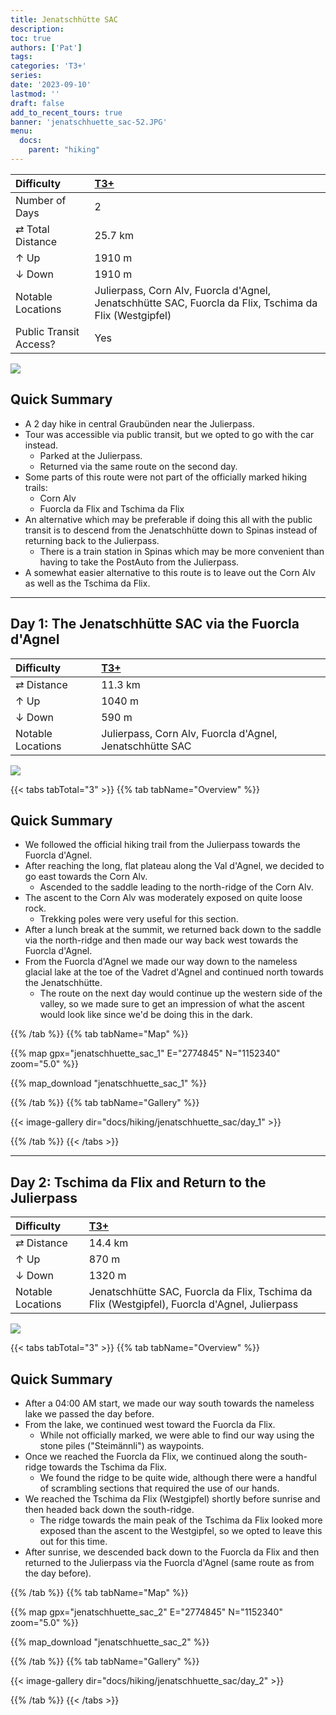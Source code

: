 ```yaml
---
title: Jenatschhütte SAC
description: 
toc: true
authors: ['Pat']
tags: 
categories: 'T3+'
series:
date: '2023-09-10'
lastmod: ''
draft: false
add_to_recent_tours: true
banner: 'jenatschhuette_sac-52.JPG'
menu:
  docs:
    parent: "hiking"
---
```

<link href="../../../style.css" rel="stylesheet"></link>

| Difficulty | [T3+](../overview/#wanderskala) |
| :--- | :--- |
| Number of Days | 2 |
| &#8644; Total Distance | 25.7 km |
| &#8593; Up | 1910 m |
| &#8595; Down | 1910 m |
| Notable Locations | Julierpass, Corn Alv, Fuorcla d'Agnel, Jenatschhütte SAC, Fuorcla da Flix, Tschima da Flix (Westgipfel) |
| Public Transit Access? | Yes |

![](jenatschhuette_sac-52.JPG "")

## Quick Summary

- A 2 day hike in central Graubünden near the Julierpass.
- Tour was accessible via <hl>public transit</hl>, but we opted to go with the
  car instead.
  - Parked at the <hl>Julierpass</hl>.
  - Returned via the same route on the second day.
- Some parts of this route were not part of the officially marked hiking trails:
  - <hl>Corn Alv</hl>
  - <hl>Fuorcla da Flix</hl> and <hl>Tschima da Flix</hl>
- An alternative which may be preferable if doing this all with the <hl>public
  transit</hl> is to descend from the <hl>Jenatschhütte</hl> down to
  <hl>Spinas</hl> instead of returning back to the <hl>Julierpass</hl>.
  - There is a <hl>train station</hl> in <hl>Spinas</hl> which may be more
    convenient than having to take the PostAuto from the Julierpass.
- A somewhat <hl>easier alternative</hl> to this route is to leave out the
  <hl>Corn Alv</hl> as well as the <hl>Tschima da Flix</hl>.

---

## Day 1: The Jenatschhütte SAC via the Fuorcla d'Agnel

| Difficulty | [T3+](../overview/#wanderskala) |
| :--- | :--- |
| &#8644; Distance | 11.3 km |
| &#8593; Up | 1040 m |
| &#8595; Down | 590 m |
| Notable Locations | Julierpass, Corn Alv, Fuorcla d'Agnel, Jenatschhütte SAC |

![](jenatschhuette_sac-13.JPG "")

{{< tabs tabTotal="3" >}}
{{% tab tabName="Overview" %}}

## Quick Summary

- We followed the official hiking trail from the <hl>Julierpass</hl> towards the
  <hl>Fuorcla d'Agnel</hl>.
- After reaching the long, flat plateau along the <hl>Val d'Agnel</hl>, we
  decided to go east towards the <hl>Corn Alv</hl>.
  - Ascended to the saddle leading to the north-ridge of the <hl>Corn Alv</hl>.
- The ascent to the <hl>Corn Alv</hl> was moderately exposed on quite loose
  rock.
  - <hl>Trekking poles</hl> were very useful for this section.
- After a lunch break at the summit, we returned back down to the saddle via the
  <hl>north-ridge</hl> and then made our way back west towards the <hl>Fuorcla
  d'Agnel</hl>.
- From the <hl>Fuorcla d'Agnel</hl> we made our way down to the nameless glacial
  lake at the toe of the <hl>Vadret d'Agnel</hl> and continued north towards the
  <hl>Jenatschhütte</hl>.
  - The route on the next day would continue up the western side of the valley,
    so we made sure to get an impression of what the ascent would look like
    since we'd be doing this in the dark.

{{% /tab %}}
{{% tab tabName="Map" %}}

{{% map gpx="jenatschhuette_sac_1" E="2774845" N="1152340" zoom="5.0" %}}

{{% map_download "jenatschhuette_sac_1" %}}

{{% /tab %}}
{{% tab tabName="Gallery" %}}

{{< image-gallery dir="docs/hiking/jenatschhuette_sac/day_1" >}}

{{% /tab %}}
{{< /tabs >}}

---

## Day 2: Tschima da Flix and Return to the Julierpass

| Difficulty | [T3+](../overview/#wanderskala) |
| :--- | :--- |
| &#8644; Distance | 14.4 km |
| &#8593; Up | 870 m |
| &#8595; Down | 1320 m |
| Notable Locations | Jenatschhütte SAC, Fuorcla da Flix, Tschima da Flix (Westgipfel), Fuorcla d'Agnel, Julierpass |

![](jenatschhuette_sac-60.JPG "")

{{< tabs tabTotal="3" >}}
{{% tab tabName="Overview" %}}

## Quick Summary

- After a 04:00 AM start, we made our way south towards the <hl>nameless
  lake</hl> we passed the day before.
- From the lake, we continued west toward the <hl>Fuorcla da Flix</hl>.
  - While not officially marked, we were able to find our way using the stone
    piles ("<hl>Steimännli</hl>") as waypoints.
- Once we reached the <hl>Fuorcla da Flix</hl>, we continued along the
  south-ridge towards the <hl>Tschima da Flix</hl>.
  - We found the ridge to be quite wide, although there were a handful of
    scrambling sections that required the use of our hands.
- We reached the <hl>Tschima da Flix (Westgipfel)</hl> shortly before sunrise
  and then headed back down the south-ridge.
  - The ridge towards the main peak of the <hl>Tschima da Flix</hl> looked more
    exposed than the ascent to the Westgipfel, so we opted to leave this out for
    this time.
- After sunrise, we descended back down to the <hl>Fuorcla da Flix</hl> and then
  returned to the <hl>Julierpass</hl> via the <hl>Fuorcla d'Agnel</hl> (same
  route as from the day before).

{{% /tab %}}
{{% tab tabName="Map" %}}

{{% map gpx="jenatschhuette_sac_2" E="2774845" N="1152340" zoom="5.0" %}}

{{% map_download "jenatschhuette_sac_2" %}}

{{% /tab %}}
{{% tab tabName="Gallery" %}}

{{< image-gallery dir="docs/hiking/jenatschhuette_sac/day_2" >}}

{{% /tab %}}
{{< /tabs >}}